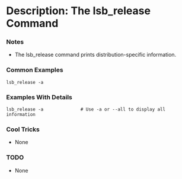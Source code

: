 # Description: The lsb_release Command

### Notes
* The lsb_release command prints distribution-specific information.

### Common Examples
```shell
lsb_release -a
```

### Examples With Details
```shell
lsb_release -a              # Use -a or --all to display all information
```

### Cool Tricks
* None

### TODO
* None
